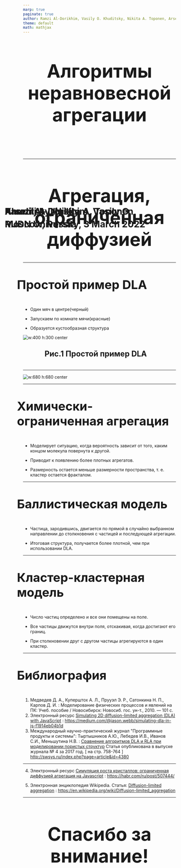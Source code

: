 ```yaml
---
marp: true
paginate: true
author: Ramzi Al-Dorikhim, Vasily O. Khuditsky, Nikita A. Toponen, Arsenij A. Ilinsky
theme: default
math: mathjax
---
```

<style>
section::after {
  content: attr(data-marpit-pagination) ' / ' attr(data-marpit-pagination-total);
}
img[alt="center"] {
     display: block;
     margin: 0 auto;
}
h1 {
    font-size: 60px;
    text-align: center;
}
h2 {
    font-size: 30px;
    text-align: left;
    position: relative;
    left: -2em;
    line-height: 0px;
    top: 8em;
}
h3 {
    font-size: 40px;
    text-align: left;
    position: relative;
    left: -0.5em;
    bottom: 0.2em;
}
h4 {
    font-size: 25px;
    text-align: center;
    position: relative;
    left: -0.5em;
    bottom: 0.2em;
}
</style>

# Алгоритмы неравновесной агрегации
## Ramzi Al-Dorikhim, Vasily O. Khuditsky, Nikita A. Toponen, Arsenij A. Ilinsky
## RUDN University, 3 March 2022 Moscow, Russia

--- 

# Агрегация, ограниченная диффузией

---

### Простой пример DLA

- Один мяч в центре(черный)

- Запускаем по комнате мячи(красные)

- Образуется кустообразная структура

![w:400 h:300 center](image/balls.jpg "Фрактальный кластер из частиц льда")
#### Рис.1 Простой пример DLA

---

![w:680 h:680 center](image/diagram.png "Блок-схема алгоритма DLA")

---

### Химически-ограниченная агрегация

- Моделирует ситуацию, когда вероятность зависит от того, каким концом молекула повернута к другой.

- Приводит к появлению более плотных агрегатов.

- Размерность остается меньше размерности пространства, т. е. кластер остается фракталом.

---

### Баллистическая модель

- Частица, зародившись, двигается по прямой в случайно выбранном направлении до столкновения с частицей и последующей агрегации.

- Итоговая структура, получается более плотной, чем при использовании DLA.

---

### Кластер-кластерная модель

- Число частиц определено и все они помещены на поле.

- Все частицы движутся внутри поля, отскакивая, когда достигают его границ.

- При столкновении друг с другом частицы агрегируются в один кластер.

---

### Библиография

1. Медведев Д. А., Куперштох А. Л., Прууэл Э. Р., Сатонкина Н. П., Карпов Д. И. : Моделирование физических процессов и явлений на ПК: Учеб. пособие / Новосибирск: Новосиб. гос. ун-т., 2010. — 101 с.
2. Электронный ресурс [Simulating 2D diffusion-limited aggregation (DLA) with JavaScript](https://medium.com/@jason.webb/) : https://medium.com/@jason.webb/simulating-dla-in-js-f1914eb04b1d
3. Международный научно-практический журнал "Программные продукты и системы": Тыртышников А.Ю., Лебедев И.В., Иванов С.И., Меньшутина Н.В. : [Сравнение алгоритмов DLA и RLA при моделировании пористых структур](http://swsys.ru/index.php?page=article&id=4380) Статья опубликована в выпуске журнала № 4 за 2017 год. [ на стр. 758-764 ] http://swsys.ru/index.php?page=article&id=4380

---

4. Электронный ресурс [Симуляция роста кристаллов: ограниченная диффузией агрегация на Javascript](https://habr.com/ru/post/507444/) : https://habr.com/ru/post/507444/

5. Электронная энциклопедия Wikipedia. Статья: [Diffusion-limited aggregation](https://en.wikipedia.org/wiki/Diffusion-limited_aggregation) : https://en.wikipedia.org/wiki/Diffusion-limited_aggregation

---

# Спасибо за внимание!